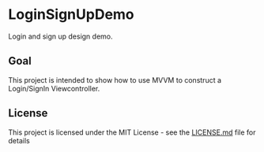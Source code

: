 # LoginSignUpDemo
Login and sign up design demo.


## Goal
This project is intended to show how to use MVVM to construct a Login/SignIn Viewcontroller.

## License

This project is licensed under the MIT License - see the [LICENSE.md](LICENSE.md) file for details
